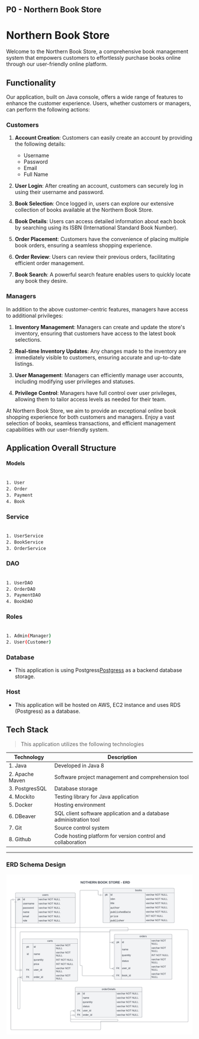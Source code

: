 ## P0 - Northern Book Store

# Northern Book Store

Welcome to the Northern Book Store, a comprehensive book management system that empowers customers to effortlessly purchase books online through our user-friendly online platform.

## Functionality

Our application, built on Java console, offers a wide range of features to enhance the customer experience. Users, whether customers or managers, can perform the following actions:

### Customers

1. **Account Creation**: Customers can easily create an account by providing the following details:
    - Username
    - Password
    - Email
    - Full Name

2. **User Login**: After creating an account, customers can securely log in using their username and password.

3. **Book Selection**: Once logged in, users can explore our extensive collection of books available at the Northern Book Store.

4. **Book Details**: Users can access detailed information about each book by searching using its ISBN (International Standard Book Number).

5. **Order Placement**: Customers have the convenience of placing multiple book orders, ensuring a seamless shopping experience.

6. **Order Review**: Users can review their previous orders, facilitating efficient order management.

7. **Book Search**: A powerful search feature enables users to quickly locate any book they desire.

### Managers

In addition to the above customer-centric features, managers have access to additional privileges:

1. **Inventory Management**: Managers can create and update the store's inventory, ensuring that customers have access to the latest book selections.

2. **Real-time Inventory Updates**: Any changes made to the inventory are immediately visible to customers, ensuring accurate and up-to-date listings.

3. **User Management**: Managers can efficiently manage user accounts, including modifying user privileges and statuses.

4. **Privilege Control**: Managers have full control over user privileges, allowing them to tailor access levels as needed for their team.

At Northern Book Store, we aim to provide an exceptional online book shopping experience for both customers and managers. Enjoy a vast selection of books, seamless transactions, and efficient management capabilities with our user-friendly system. 

## Application Overall Structure

#### Models

```bash

1. User
2. Order
3. Payment
4. Book
```

### Service

```bash

1. UserService
2. BookService
3. OrderService
```

### DAO

```bash

1. UserDAO
2. OrderDAO
3. PaymentDAO
4. BookDAO

```


### Roles

```bash

1. Admin(Manager)
2. User(Customer)

```


### Database
- This application is using Postgress[Postgress](https://www.postgresql.org/) as a backend database storage.

### Host
- This application will be hosted on AWS, EC2 instance and uses RDS (Postgress) as a database.


## Tech Stack 
> This application utilizes the following technologies




| Technology   	|Description    	                                                           |
|----	|-----------	                                                                       |
| 1. Java    	      |  Developed in Java 8  	                                         |
| 2. Apache Maven    	| Software project management and comprehension tool    	           |
| 3. PostgresSQL        | Database storage  	                                               |
| 4. Mockito   	      | Testing library for Java application  	                             |
| 5. Docker   	      | Hosting environment  	                                               |
| 6. DBeaver    	      | SQL client software application and a database administration tool   |
| 7. Git  	            | Source control system                                                |   	                                                                 
| 8. Github             | Code hosting platform for version control and collaboration          |


____________________________________________________________________________________________________________

### ERD Schema Design

![ERD Schema Design](https://github.com/MahmoudAhmadOsman/p0-jdbc-nbs/blob/main/src/main/resources/design/nbs-new-erd.png)










